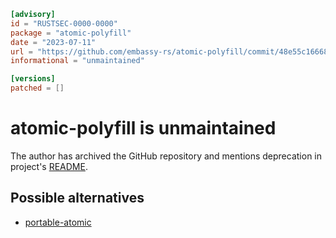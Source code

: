 ```toml
[advisory]
id = "RUSTSEC-0000-0000"
package = "atomic-polyfill"
date = "2023-07-11"
url = "https://github.com/embassy-rs/atomic-polyfill/commit/48e55c166684f37af0b00fbee5a0809b1a2bae8e"
informational = "unmaintained"

[versions]
patched = []
```

# atomic-polyfill is unmaintained

The author has archived the GitHub repository and mentions deprecation in
project's
[README](https://github.com/embassy-rs/atomic-polyfill/blob/48e55c166684f37af0b00fbee5a0809b1a2bae8e/README.md).

## Possible alternatives

 * [portable-atomic](https://crates.io/crates/portable-atomic)
